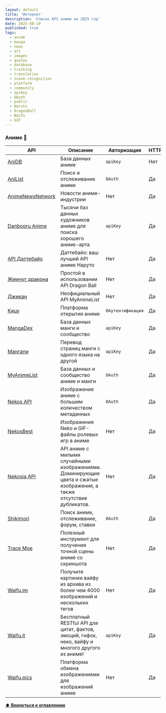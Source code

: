 ```yaml
---
layout: default
title: 'Интернет'
description: 'Список API аниме на 2025 год'
date: 2025-08-19
published: true
tags:
  - anime
  - manga
  - news
  - art
  - images
  - quotes
  - database
  - tracking
  - translation
  - scene-recognition
  - platform
  - community
  - apiKey
  - OAuth
  - public
  - Naruto
  - DragonBall
  - Waifu
  - GIF
---
```


### Аниме 🔴

| API                                                                       | Описание                                                                                                             | Авторизация       | HTTPS | CORS        |
| ------------------------------------------------------------------------- | -------------------------------------------------------------------------------------------------------------------- | ----------------- | ----- | ----------- |
| [AniDB](https://wiki.anidb.net/HTTP_API_Definition)                       | База данных аниме                                                                                                    | `apiKey`          | Нет   | Да          |
| [AniList](https://github.com/AniList/ApiV2-GraphQL-Docs)                  | Поиск и отслеживание аниме                                                                                           | `OAuth`           | Да    | Неизвестно  |
| [AnimeNewsNetwork](https://www.animenewsnetwork.com/encyclopedia/api.php) | Новости аниме-индустрии                                                                                              | Нет               | Да    | Да          |
| [Danbooru Anime](https://danbooru.donmai.us/wiki_pages/help:api)          | Тысячи баз данных художников аниме для поиска хорошего аниме-арта                                                    | `apiKey`          | Да    | Да          |
| [API Даттебайо](https://api-dattebayo.vercel.app/)                        | Даттебайо: ваш лучший API аниме Наруто                                                                               | Нет               | Да    | Нет         |
| [Жемчуг дракона](https://web.dragonball-api.com)                          | Простой в использовании API Dragon Ball                                                                              | Нет               | Да    | Нет         |
| [Джикан](https://jikan.moe)                                               | Неофициальный API MyAnimeList                                                                                        | Нет               | Да    | Да          |
| [Кицу](https://kitsu.docs.apiary.io/)                                     | Платформа открытия аниме                                                                                             | `ОАутентификация` | Да    | Да          |
| [MangaDex](https://api.mangadex.org/docs/)                                | База данных манги и сообщество                                                                                       | `apiKey`          | Да    | Неизвестный |
| [Мангапи](https://rapidapi.com/pierre.carcellermeunier/api/mangapi3/)     | Перевод страниц манги с одного языка на другой                                                                       | `apiKey`          | Да    | Неизвестно  |
| [MyAnimeList](https://myanimelist.net/clubs.php?cid=13727)                | База данных и сообщество аниме и манги                                                                               | `OAuth`           | Да    | Неизвестно  |
| [Nekos API](https://nekosapi.com/docs)                                    | Изображения аниме с большим количеством метаданных                                                                   | `OAuth`           | Да    | Да          |
| [NekosBest](https://docs.nekos.best)                                      | Изображения Neko и GIF-файлы ролевых игр в аниме                                                                     | Нет               | Да    | Да          |
| [Nekosia API](https://nekosia.cat)                                        | API аниме с милыми случайными изображениями. Доминирующие цвета и сжатые изображения, а также отсутствие дубликатов. | Нет               | Да    | Да          |
| [Shikimori](https://shikimori.one/api/doc)                                | Поиск аниме, отслеживание, форум, ставки                                                                             | `OAuth`           | Да    | Неизвестно  |
| [Trace Moe](https://soruly.github.io/trace.moe-api/#/)                    | Полезный инструмент для получения точной сцены аниме со скриншота                                                    | Нет               | Да    | Нет         |
| [Waifu.im](https://waifu.im/docs)                                         | Получите картинки вайфу из архива из более чем 4000 изображений и нескольких тегов                                   | Нет               | Да    | Да          |
| [Waifu.it](https://docs.waifu.it)                                         | Бесплатный RESTful API для цитат, фактов, эмоций, гифок, неко, вайфу и многого другого из аниме!                     | `apiKey`          | Да    | Да          |
| [Waifu.pics](https://waifu.pics/docs)                                     | Платформа обмена изображениями для изображений аниме                                                                 | Нет               | Да    | Нет         |

**[⬆ Вернуться к оглавлению](../index.md)**
